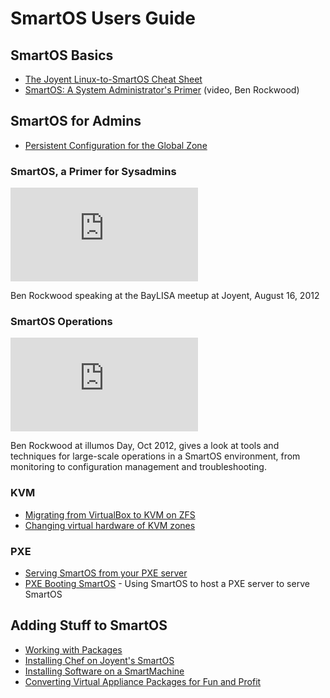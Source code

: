 # SmartOS Users Guide

<!-- markdownlint-disable no-inline-html -->

## SmartOS Basics

- [The Joyent Linux-to-SmartOS Cheat Sheet][linux-smartos-cheatsheet]
- [SmartOS: A System Administrator's Primer][sa-primer] (video, Ben Rockwood)

[linux-smartos-cheatsheet]: the-linux-to-smartos-cheat-sheet.md
[sa-primer]: http://smartos.org/2012/08/22/smartos-an-sa-primer/

## SmartOS for Admins

- [Persistent Configuration for the Global Zone][gz-persist]

[gz-persist]: persistent-configuration-for-the-global-zone.md

### SmartOS, a Primer for Sysadmins

<div class="youtube-player">
  <iframe type="text/html" src="https://www.youtube.com/embed/dxZExLeJz2I"
    frameborder="0" allowfullscreen></iframe>
</div>

Ben Rockwood speaking at the BayLISA meetup at Joyent, August 16, 2012

### SmartOS Operations

<div class="youtube-player">
<iframe type="text/html" src="https://www.youtube.com/embed/96PGoXHli3Q"
    frameborder="0" allowfullscreen></iframe>
</div>

Ben Rockwood at illumos Day, Oct 2012, gives a look at tools and
techniques for large-scale operations in a SmartOS environment, from
monitoring to configuration management and troubleshooting.

### KVM

- [Migrating from VirtualBox to KVM on ZFS][migrating-from-vbox]
- [Changing virtual hardware of KVM zones][changing-vm-hw-kvm]

[migrating-from-vbox]: https://gist.github.com/1947201
[changing-vm-hw-kvm]: changing-virtual-hardware-of-kvm-zones.md

### PXE

- [Serving SmartOS from your PXE server][smartos-pxe]
- [PXE Booting SmartOS][simple-pxe] - Using SmartOS to host a PXE server to
  serve SmartOS

[smartos-pxe]: http://nahamu.github.com/2011/08/17/smartos-pxe.html
[simple-pxe]: pxe-booting-smartos.md

## Adding Stuff to SmartOS

- [Working with Packages][packages]
- [Installing Chef on Joyent's SmartOS][installing-chef]
- [Installing Software on a SmartMachine][installing-software]
- [Converting Virtual Appliance Packages for Fun and Profit][converting-appliances]

[packages]: working-with-packages.md
[installing-chef]: http://mirrorshades.net/post/11283352457
[installing-software]: http://wiki.joyent.com/display/jpc2/Installing+Software+on+a+SmartMachine
[converting-appliances]: http://smartos.org/2012/03/30/converting-virtual-appliance-packages-for-fun-and-profit/
